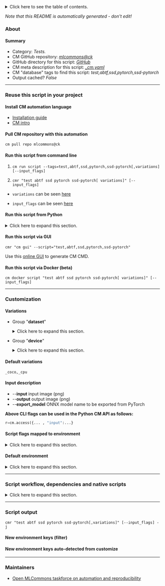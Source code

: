<details>
<summary>Click here to see the table of contents.</summary>

* [About](#about)
* [Summary](#summary)
* [Reuse this script in your project](#reuse-this-script-in-your-project)
  * [ Install CM automation language](#install-cm-automation-language)
  * [ Check CM script flags](#check-cm-script-flags)
  * [ Run this script from command line](#run-this-script-from-command-line)
  * [ Run this script from Python](#run-this-script-from-python)
  * [ Run this script via GUI](#run-this-script-via-gui)
  * [ Run this script via Docker (beta)](#run-this-script-via-docker-(beta))
* [Customization](#customization)
  * [ Variations](#variations)
  * [ Input description](#input-description)
  * [ Script flags mapped to environment](#script-flags-mapped-to-environment)
  * [ Default environment](#default-environment)
* [Script workflow, dependencies and native scripts](#script-workflow-dependencies-and-native-scripts)
* [Script output](#script-output)
* [New environment keys (filter)](#new-environment-keys-(filter))
* [New environment keys auto-detected from customize](#new-environment-keys-auto-detected-from-customize)
* [Maintainers](#maintainers)

</details>

*Note that this README is automatically generated - don't edit!*

### About

#### Summary

* Category: *Tests.*
* CM GitHub repository: *[mlcommons@ck](https://github.com/mlcommons/ck/tree/master/cm-mlops)*
* GitHub directory for this script: *[GitHub](https://github.com/mlcommons/ck/tree/master/cm-mlops/script/test-abtf-ssd-pytorch)*
* CM meta description for this script: *[_cm.yaml](_cm.yaml)*
* CM "database" tags to find this script: *test,abtf,ssd,pytorch,ssd-pytorch*
* Output cached? *False*
___
### Reuse this script in your project

#### Install CM automation language

* [Installation guide](https://github.com/mlcommons/ck/blob/master/docs/installation.md)
* [CM intro](https://doi.org/10.5281/zenodo.8105339)

#### Pull CM repository with this automation

```cm pull repo mlcommons@ck```


#### Run this script from command line

1. `cm run script --tags=test,abtf,ssd,pytorch,ssd-pytorch[,variations] [--input_flags]`

2. `cmr "test abtf ssd pytorch ssd-pytorch[ variations]" [--input_flags]`

* `variations` can be seen [here](#variations)

* `input_flags` can be seen [here](#script-flags-mapped-to-environment)

#### Run this script from Python

<details>
<summary>Click here to expand this section.</summary>

```python

import cmind

r = cmind.access({'action':'run'
                  'automation':'script',
                  'tags':'test,abtf,ssd,pytorch,ssd-pytorch'
                  'out':'con',
                  ...
                  (other input keys for this script)
                  ...
                 })

if r['return']>0:
    print (r['error'])

```

</details>


#### Run this script via GUI

```cmr "cm gui" --script="test,abtf,ssd,pytorch,ssd-pytorch"```

Use this [online GUI](https://cKnowledge.org/cm-gui/?tags=test,abtf,ssd,pytorch,ssd-pytorch) to generate CM CMD.

#### Run this script via Docker (beta)

`cm docker script "test abtf ssd pytorch ssd-pytorch[ variations]" [--input_flags]`

___
### Customization


#### Variations

  * Group "**dataset**"
    <details>
    <summary>Click here to expand this section.</summary>

    * **`_coco`** (default)
      - Environment variables:
        - *CM_ABTF_DATASET*: `coco`
        - *CM_ABTF_SSD_PYTORCH_BRANCH*: `main`
      - Workflow:
    * `_cognata`
      - Environment variables:
        - *CM_ABTF_DATASET*: `Cognata`
        - *CM_ABTF_SSD_PYTORCH_BRANCH*: `cognata`
        - *CM_ABTF_ML_MODEL_CONFIG*: `baseline_8MP`
      - Workflow:

    </details>


  * Group "**device**"
    <details>
    <summary>Click here to expand this section.</summary>

    * **`_cpu`** (default)
      - Environment variables:
        - *CM_DEVICE*: `cpu`
      - Workflow:
    * `_cuda`
      - Environment variables:
        - *CM_DEVICE*: `cuda`
      - Workflow:

    </details>


#### Default variations

`_coco,_cpu`

#### Input description

* --**input** input image (png)
* --**output** output image (png)
* --**export_model** ONNX model name to be exported from PyTorch

**Above CLI flags can be used in the Python CM API as follows:**

```python
r=cm.access({... , "input":...}
```

#### Script flags mapped to environment
<details>
<summary>Click here to expand this section.</summary>

* `--export_model=value`  &rarr;  `CM_ABTF_EXPORT_MODEL_TO_ONNX=value`
* `--input=value`  &rarr;  `CM_INPUT_IMAGE=value`
* `--output=value`  &rarr;  `CM_OUTPUT_IMAGE=value`

**Above CLI flags can be used in the Python CM API as follows:**

```python
r=cm.access({... , "export_model":...}
```

</details>

#### Default environment

<details>
<summary>Click here to expand this section.</summary>

These keys can be updated via `--env.KEY=VALUE` or `env` dictionary in `@input.json` or using script flags.


</details>

___
### Script workflow, dependencies and native scripts

<details>
<summary>Click here to expand this section.</summary>

  1. ***Read "deps" on other CM scripts from [meta](https://github.com/mlcommons/ck/tree/master/cm-mlops/script/test-abtf-ssd-pytorch/_cm.yaml)***
     * detect,os
       - CM script: [detect-os](https://github.com/mlcommons/ck/tree/master/cm-mlops/script/detect-os)
     * get,python3
       * CM names: `--adr.['python', 'python3']...`
       - CM script: [get-python3](https://github.com/mlcommons/ck/tree/master/cm-mlops/script/get-python3)
     * get,generic-python-lib,_numpy
       - CM script: [get-generic-python-lib](https://github.com/mlcommons/ck/tree/master/cm-mlops/script/get-generic-python-lib)
     * get,generic-python-lib,_package.Pillow
       - CM script: [get-generic-python-lib](https://github.com/mlcommons/ck/tree/master/cm-mlops/script/get-generic-python-lib)
     * get,generic-python-lib,_onnx
       - CM script: [get-generic-python-lib](https://github.com/mlcommons/ck/tree/master/cm-mlops/script/get-generic-python-lib)
     * get,generic-python-lib,_torch
       * CM names: `--adr.['torch']...`
       - CM script: [get-generic-python-lib](https://github.com/mlcommons/ck/tree/master/cm-mlops/script/get-generic-python-lib)
     * get,generic-python-lib,_torchvision
       - CM script: [get-generic-python-lib](https://github.com/mlcommons/ck/tree/master/cm-mlops/script/get-generic-python-lib)
     * get,generic-python-lib,_opencv-python
       - CM script: [get-generic-python-lib](https://github.com/mlcommons/ck/tree/master/cm-mlops/script/get-generic-python-lib)
     * get,ml-model,abtf-ssd-pytorch
       * CM names: `--adr.['ml-model']...`
       - CM script: [get-ml-model-abtf-ssd-pytorch](https://github.com/mlcommons/ck/tree/master/cm-mlops/script/get-ml-model-abtf-ssd-pytorch)
     * get,git,repo,_repo.https://github.com/mlcommons/abtf-ssd-pytorch
       * CM names: `--adr.['abtf-ssd-pytorch-git-repo']...`
       - CM script: [get-git-repo](https://github.com/mlcommons/ck/tree/master/cm-mlops/script/get-git-repo)
  1. ***Run "preprocess" function from [customize.py](https://github.com/mlcommons/ck/tree/master/cm-mlops/script/test-abtf-ssd-pytorch/customize.py)***
  1. Read "prehook_deps" on other CM scripts from [meta](https://github.com/mlcommons/ck/tree/master/cm-mlops/script/test-abtf-ssd-pytorch/_cm.yaml)
  1. ***Run native script if exists***
     * [run-coco.bat](https://github.com/mlcommons/ck/tree/master/cm-mlops/script/test-abtf-ssd-pytorch/run-coco.bat)
     * [run-coco.sh](https://github.com/mlcommons/ck/tree/master/cm-mlops/script/test-abtf-ssd-pytorch/run-coco.sh)
     * [run-cognata.bat](https://github.com/mlcommons/ck/tree/master/cm-mlops/script/test-abtf-ssd-pytorch/run-cognata.bat)
     * [run-cognata.sh](https://github.com/mlcommons/ck/tree/master/cm-mlops/script/test-abtf-ssd-pytorch/run-cognata.sh)
  1. Read "posthook_deps" on other CM scripts from [meta](https://github.com/mlcommons/ck/tree/master/cm-mlops/script/test-abtf-ssd-pytorch/_cm.yaml)
  1. ***Run "postrocess" function from [customize.py](https://github.com/mlcommons/ck/tree/master/cm-mlops/script/test-abtf-ssd-pytorch/customize.py)***
  1. Read "post_deps" on other CM scripts from [meta](https://github.com/mlcommons/ck/tree/master/cm-mlops/script/test-abtf-ssd-pytorch/_cm.yaml)
</details>

___
### Script output
`cmr "test abtf ssd pytorch ssd-pytorch[,variations]" [--input_flags] -j`
#### New environment keys (filter)

#### New environment keys auto-detected from customize

___
### Maintainers

* [Open MLCommons taskforce on automation and reproducibility](https://github.com/mlcommons/ck/blob/master/docs/taskforce.md)